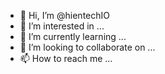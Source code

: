 - 👋 Hi, I’m @hientechIO
- 👀 I’m interested in ...
- 🌱 I’m currently learning ...
- 💞️ I’m looking to collaborate on ...
- 📫 How to reach me ...

<!---
hientechIO/hientechIO is a ✨ special ✨ repository because its `README.md` (this file) appears on your GitHub profile.
You can click the Preview link to take a look at your changes.
--->
